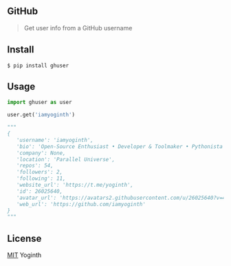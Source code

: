 ## GitHub

> Get user info from a GitHub username

## Install

```
$ pip install ghuser
```

## Usage

```python
import ghuser as user

user.get('iamyoginth')

"""
{
   'username': 'iamyoginth',
   'bio': 'Open-Source Enthusiast • Developer & Toolmaker • Pythonista 🐍 • Issue Resolver • Support me on Patreon: yoginth ⭐',
   'company': None,
   'location': 'Parallel Universe',
   'repos': 54,
   'followers': 2,
   'following': 11,
   'website_url': 'https://t.me/yoginth',
   'id': 26025640,
   'avatar_url': 'https://avatars2.githubusercontent.com/u/26025640?v=4',
   'web_url': 'https://github.com/iamyoginth'
}
"""
```

## License

[MIT][license] Yoginth

[LICENSE]: https://mit.yoginth.com
